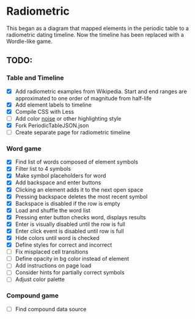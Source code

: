 # Radiometric

This began as a diagram that mapped elements in the periodic table to a radiometric dating timeline. Now the timeline has been replaced with a Wordle-like game.

## TODO:
### Table and Timeline
- [x] Add radiometric examples from Wikipedia. Start and end ranges are approximated to one order of magnitude from half-life
- [x] Add element labels to timeline
- [x] Compile CSS with Less
- [ ] Add color [noise](https://stackoverflow.com/questions/4011113/can-you-add-noise-to-a-css3-gradient) or other highlighting style
- [x] Fork PeriodicTableJSON.json
- [ ] Create separate page for radiometric timeline

### Word game
- [x] Find list of words composed of element symbols
- [x] Filter list to 4 symbols
- [x] Make symbol placeholders for word
- [x] Add backspace and enter buttons
- [x] Clicking an element adds it to the next open space
- [x] Pressing backspace deletes the most recent symbol
- [x] Backspace is disabled if the row is empty
- [x] Load and shuffle the word list
- [x] Pressing enter button checks word, displays results
- [x] Enter is visually disabled until the row is full
- [x] Enter click event is disabled until row is full
- [x] Hide colors until word is checked
- [x] Define styles for correct and incorrect
- [ ] Fix misplaced cell transitions
- [ ] Define opacity in bg color instead of element
- [ ] Add instructions on page load
- [ ] Consider hints for partially correct symbols
- [ ] Adjust color palette

### Compound game
- [ ] Find compound data source
